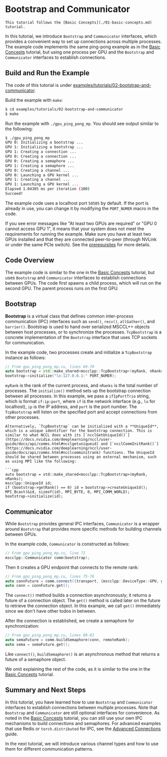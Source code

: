 # Bootstrap and Communicator

```{note}
This tutorial follows the [Basic Concepts](./01-basic-concepts.md) tutorial.
```

In this tutorial, we introduce `Bootstrap` and `Communicator` interfaces, which provides a convenient way to set up connections across multiple processes. The example code implements the same ping-pong example as in the [Basic Concepts](./01-basic-concepts.md) tutorial, but using one process per GPU and the `Bootstrap` and `Communicator` interfaces to establish connections.

## Build and Run the Example

The code of this tutorial is under [examples/tutorials/02-bootstrap-and-communicator](https://github.com/microsoft/mscclpp/blob/main/examples/tutorials/02-bootstrap-and-communicator).

Build the example with `make`:

```bash
$ cd examples/tutorials/02-bootstrap-and-communicator
$ make
```

Run the example with `./gpu_ping_pong_mp`. You should see output similar to the following:

```bash
$ ./gpu_ping_pong_mp
GPU 0: Initializing a bootstrap ...
GPU 1: Initializing a bootstrap ...
GPU 1: Creating a connection ...
GPU 0: Creating a connection ...
GPU 0: Creating a semaphore ...
GPU 1: Creating a semaphore ...
GPU 0: Creating a channel ...
GPU 0: Launching a GPU kernel ...
GPU 1: Creating a channel ...
GPU 1: Launching a GPU kernel ...
Elapsed 1.04385 ms per iteration (100)
Succeed!
```

The example code uses a localhost port `50505` by default. If the port is already in use, you can change it by modifying the `PORT_NUMER` macro in the code.

If you see error messages like "At least two GPUs are required" or "GPU 0 cannot access GPU 1", it means that your system does not meet the requirements for running the example. Make sure you have at least two GPUs installed and that they are connected peer-to-peer (through NVLink or under the same PCIe switch). See the [prerequisites](../quickstart.md#prerequisites) for more details.

## Code Overview

The example code is similar to the one in the [Basic Concepts](./01-basic-concepts.md) tutorial, but uses `Bootstrap` and `Communicator` interfaces to establish connections between GPUs. The code first spawns a child process, which will run on the second GPU. The parent process runs on the first GPU.

## Bootstrap

**Bootstrap** is a virtual class that defines common inter-process communication (IPC) interfaces such as `send()`, `recv()`, `allGather()`, and `barrier()`. Bootstrap is used to hand over serialized MSCCL++ objects between host processes, or to synchronize the processes. `TcpBootstrap` is a concrete implementation of the `Bootstrap` interface that uses TCP sockets for communication.

In the example code, two processes create and initialize a `TcpBootstrap` instance as follows:

```cpp
// From gpu_ping_pong_mp.cu, lines 69-70
auto bootstrap = std::make_shared<mscclpp::TcpBootstrap>(myRank, nRanks);
bootstrap->initialize("lo:127.0.0.1:" PORT_NUMER);
```

`myRank` is the rank of the current process, and `nRanks` is the total number of processes. The `initialize()` method sets up the bootstrap connection between all processes. In this example, we pass a `ifIpPortTrio` string, which is format `if:ip:port`, where `if` is the network interface (e.g., `lo` for localhost), `ip` is the IP address, and `port` is the port number. The `TcpBootstrap` will listen on the specified port and accept connections from other processes.

```{note}
Alternatively, `TcpBootstrap` can be initialized with a **UniqueId**, which is a unique identifier for the bootstrap connection. This is similar to what NCCL does with its [`ncclGetUniqueId()`](https://docs.nvidia.com/deeplearning/nccl/user-guide/docs/api/comms.html#ncclgetuniqueid) and [`ncclCommInitRank()`](https://docs.nvidia.com/deeplearning/nccl/user-guide/docs/api/comms.html#ncclcomminitrank) functions. The UniqueId should be shared between processes using an external mechanism, such as using MPI like the following:

```cpp
auto bootstrap = std::make_shared<mscclpp::TcpBootstrap>(myRank, nRanks);
mscclpp::UniqueId id;
if (bootstrap->getRank() == 0) id = bootstrap->createUniqueId();
MPI_Bcast(&id, sizeof(id), MPI_BYTE, 0, MPI_COMM_WORLD);
bootstrap->initialize(id);
```

## Communicator

While `Bootstrap` provides general IPC interfaces, `Communicator` is a wrapper around `Bootstrap` that provides more specific methods for building channels between GPUs.

In the example code, `Communicator` is constructed as follows:

```cpp
// From gpu_ping_pong_mp.cu, line 71
mscclpp::Communicator comm(bootstrap);
```

Then it creates a GPU endpoint that connects to the remote rank:

```cpp
// From gpu_ping_pong_mp.cu, lines 75-76
auto connFuture = comm.connect({transport, {mscclpp::DeviceType::GPU, gpuId}}, remoteRank);
auto conn = connFuture.get();
```

The `connect()` method builds a connection asynchronously; it returns a future of a connection object. The `get()` method is called later on the future to retrieve the connection object. In this example, we call `get()` immediately since we don't have other todos in between.

After the connection is established, we create a semaphore for synchronization:

```cpp
// From gpu_ping_pong_mp.cu, lines 80-81
auto semaFuture = comm.buildSemaphore(conn, remoteRank);
auto sema = semaFuture.get();
```

Like `connect()`, `buildSemaphore()` is an asynchronous method that returns a future of a semaphore object.

We omit explaining the rest of the code, as it is similar to the one in the [Basic Concepts](./01-basic-concepts.md) tutorial.

## Summary and Next Steps

In this tutorial, you have learned how to use `Bootstrap` and `Communicator` interfaces to establish connections between multiple processes. Note that `Bootstrap` and `Communicator` are still optional interfaces for convenience. As noted in the [Basic Concepts](./01-basic-concepts.md) tutorial, you can still use your own IPC mechanisms to build connections and semaphores. For advanced examples that use Redis or `torch.distributed` for IPC, see the [Advanced Connections](../guide/advanced-connections.md) guide.

In the next tutorial, we will introduce various channel types and how to use them for different communication patterns.
